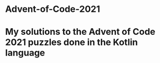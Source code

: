# Advent-of-Code-2021
# My solutions to the Advent of Code 2021 puzzles done in the Kotlin language
